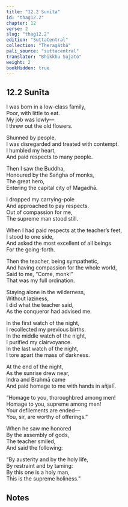 ```yaml
---
title: "12.2 Sunīta"
id: "thag12.2"
chapter: 12
verse: 2
slug: "thag12.2"
edition: "SuttaCentral"
collection: "Theragāthā"
pali_source: "suttacentral"
translator: "Bhikkhu Sujato"
weight: 2
bookHidden: true
---
```


## 12.2 Sunīta  


I was born in a low-class family,  
Poor, with little to eat.  
My job was lowly—  
I threw out the old flowers.  

Shunned by people,  
I was disregarded and treated with contempt.  
I humbled my heart,  
And paid respects to many people.  

Then I saw the Buddha,  
Honoured by the Saṅgha of monks,  
The great hero,  
Entering the capital city of Magadhā.  

I dropped my carrying-pole  
And approached to pay respects.  
Out of compassion for me,  
The supreme man stood still.  

When I had paid respects at the teacher’s feet,  
I stood to one side,  
And asked the most excellent of all beings  
For the going-forth.  

Then the teacher, being sympathetic,  
And having compassion for the whole world,  
Said to me, “Come, monk!”  
That was my full ordination.  

Staying alone in the wilderness,  
Without laziness,  
I did what the teacher said,  
As the conqueror had advised me.  

In the first watch of the night,  
I recollected my previous births.  
In the middle watch of the night,  
I purified my clairvoyance.  
In the last watch of the night,  
I tore apart the mass of darkness.  

At the end of the night,  
As the sunrise drew near,  
Indra and Brahmā came  
And paid homage to me with hands in añjalī.  

“Homage to you, thoroughbred among men!  
Homage to you, supreme among men!  
Your defilements are ended—  
You, sir, are worthy of offerings.”  

When he saw me honored  
By the assembly of gods,  
The teacher smiled,  
And said the following:  

“By austerity and by the holy life,  
By restraint and by taming:  
By this one is a holy man,  
This is the supreme holiness.”

## Notes